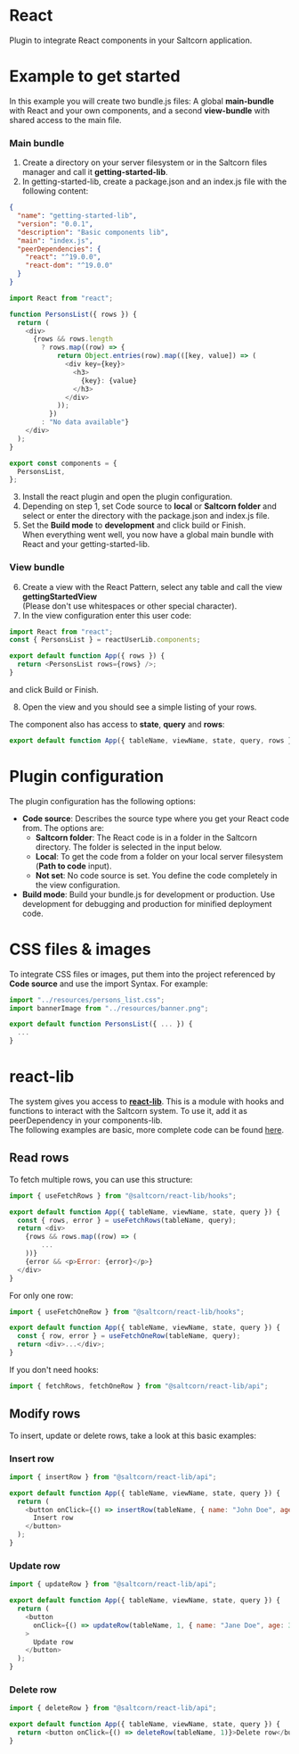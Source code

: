 # React

Plugin to integrate React components in your Saltcorn application.

# Example to get started

In this example you will create two bundle.js files: A global **main-bundle** with React and your own components, and a second **view-bundle** with shared access to the main file.

### Main bundle

1. Create a directory on your server filesystem or in the Saltcorn files manager and call it **getting-started-lib**.
2. In getting-started-lib, create a package.json and an index.js file with the following content:

```json
{
  "name": "getting-started-lib",
  "version": "0.0.1",
  "description": "Basic components lib",
  "main": "index.js",
  "peerDependencies": {
    "react": "^19.0.0",
    "react-dom": "^19.0.0"
  }
}
```

```javascript
import React from "react";

function PersonsList({ rows }) {
  return (
    <div>
      {rows && rows.length
        ? rows.map((row) => {
            return Object.entries(row).map(([key, value]) => (
              <div key={key}>
                <h3>
                  {key}: {value}
                </h3>
              </div>
            ));
          })
        : "No data available"}
    </div>
  );
}

export const components = {
  PersonsList,
};
```

3. Install the react plugin and open the plugin configuration.
4. Depending on step 1, set Code source to **local** or **Saltcorn folder** and select or enter the directory with the package.json and index.js file.
5. Set the **Build mode** to **development** and click build or Finish.
   <br/>When everything went well, you now have a global main bundle with React and your getting-started-lib.

### View bundle

6. Create a view with the React Pattern, select any table and call the view **gettingStartedView** <br />(Please don't use whitespaces or other special character).
7. In the view configuration enter this user code:

```javascript
import React from "react";
const { PersonsList } = reactUserLib.components;

export default function App({ rows }) {
  return <PersonsList rows={rows} />;
}
```

and click Build or Finish.

8. Open the view and you should see a simple listing of your rows.

The component also has access to **state**, **query** and **rows**:

```javascript
export default function App({ tableName, viewName, state, query, rows })
```

# Plugin configuration

The plugin configuration has the following options:

- **Code source**: Describes the source type where you get your React code from. The options are:
  - **Saltcorn folder**: The React code is in a folder in the Saltcorn directory. The folder is selected in the input below.
  - **Local**: To get the code from a folder on your local server filesystem (**Path to code** input).
  - **Not set**: No code source is set. You define the code completely in the view configuration.
- **Build mode**: Build your bundle.js for development or production. Use development for debugging and production for minified deployment code.

# CSS files & images

To integrate CSS files or images, put them into the project referenced by **Code source** and use the import Syntax. For example:

```javascript
import "../resources/persons_list.css";
import bannerImage from "../resources/banner.png";

export default function PersonsList({ ... }) {
  ...
}
```

# react-lib

The system gives you access to [**react-lib**](https://github.com/saltcorn/react-lib). This is a module with hooks and functions to interact with the Saltcorn system. To use it, add it as peerDependency in your components-lib.<br>
The following examples are basic, more complete code can be found [here](https://github.com/saltcorn/react/tree/main/examples).

## Read rows

To fetch multiple rows, you can use this structure:

```javascript
import { useFetchRows } from "@saltcorn/react-lib/hooks";

export default function App({ tableName, viewName, state, query }) {
  const { rows, error } = useFetchRows(tableName, query);
  return <div>
    {rows && rows.map((row) => (
        ...
    ))}
    {error && <p>Error: {error}</p>}
  </div>
}

```

For only one row:

```javascript
import { useFetchOneRow } from "@saltcorn/react-lib/hooks";

export default function App({ tableName, viewName, state, query }) {
  const { row, error } = useFetchOneRow(tableName, query);
  return <div>...</div>;
}
```

If you don't need hooks:

```javascript
import { fetchRows, fetchOneRow } from "@saltcorn/react-lib/api";
```

## Modify rows

To insert, update or delete rows, take a look at this basic examples:

### Insert row

```javascript
import { insertRow } from "@saltcorn/react-lib/api";

export default function App({ tableName, viewName, state, query }) {
  return (
    <button onClick={() => insertRow(tableName, { name: "John Doe", age: 30 })}>
      Insert row
    </button>
  );
}
```

### Update row

```javascript
import { updateRow } from "@saltcorn/react-lib/api";

export default function App({ tableName, viewName, state, query }) {
  return (
    <button
      onClick={() => updateRow(tableName, 1, { name: "Jane Doe", age: 31 })}
    >
      Update row
    </button>
  );
}
```

### Delete row

```javascript
import { deleteRow } from "@saltcorn/react-lib/api";

export default function App({ tableName, viewName, state, query }) {
  return <button onClick={() => deleteRow(tableName, 1)}>Delete row</button>;
}
```
